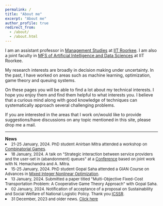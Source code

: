 ```yaml
---
permalink: /
title: "About me"
excerpt: "About me"
author_profile: true
redirect_from:
  - /about/
  - /about.html
---
```



 <p>I am an assistant professor in <a href = "https://doms.iitr.ac.in/" target="_blank">Management Studies</a>  at <a href = "https://www.iitr.ac.in/" target="_blank">IIT Roorkee</a>. I am also a joint faculty in <a href = "https://www.iitr.ac.in/mfsdsai/" target="_blank">MFS of Artificial Intelligence and Data Sciences</a>  at IIT Roorkee. </p>

<p>My research interests are broadly in decision making under uncertainty. In the past, I have worked on areas such as machine learning, optimization, game theory and queuing systems. </p>

<p>On these pages you will be able to find a lot about my technical interests. I hope you enjoy them and find them helpful to what interests you. I believe that a curious mind along with good knowledge of techniques can systematically approach several challenging problems. </p>

<p>If you are interested in the areas that I work on/would like to provide suggestions/have discussions on any topic mentioned in this site, please drop me  a mail.</p>




<hr>
<b>News</b>

<li> <font size="2">21-25 January, 2024. PhD student Anirban Mitra attended a workshop on <a href = "https://www.ieor.iitb.ac.in/Combinatorial_Games" target="_blank">Combinatorial Games</a>.</font></li>

<li> <font size="2">18 January, 2024. A talk on "Strategic interaction between service providers and the user-set in (abandonment) queues" at a <a href = "https://www.isid.ac.in/~icorgtdm24/" target="_blank">Conference</a> based on joint work with N. Hemachandra and A. Mitra.</font></li>

<li> <font size="2">15-25 January, 2024. PhD student Gopal Saha attended a GIAN Course on Advances in <a href = "https://www.ieor.iitb.ac.in/minlo23" target="_blank">Mixed Integer Nonlinear Optimization</a>.</font></li>

<li> <font size="2">13 January, 2024. Submitted a paper titled "Multi-Objective Fixed-Cost Transportation Problem: A Cooperative Game Theory Approach" with Gopal Saha.</font></li>

<li> <font size="2">02 January, 2024. Notification of acceptance of a proposal on Sustainability and Social Welfare of National Logistic Policy. Thank you <a href = "https://icssr.org/" target="_blank">ICSSR</a>.</font></li>

<li> <font size="2">31 December, 2023 and older news. <a href="/markdown/oldnews.html">Click here</a></font></li>
